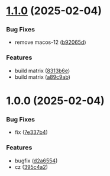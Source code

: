 # [1.1.0](https://github.com/purgatoryforcookies/file-checker/compare/v1.0.0...v1.1.0) (2025-02-04)


### Bug Fixes

* remove macos-12 ([b92065d](https://github.com/purgatoryforcookies/file-checker/commit/b92065d6764faa6e35d34c909bb44fd64ceea9f7))


### Features

* build matrix ([8313b6e](https://github.com/purgatoryforcookies/file-checker/commit/8313b6ef97f2bf5fa596b5d896968057bae2d3b4))
* build matrix ([a89c9ab](https://github.com/purgatoryforcookies/file-checker/commit/a89c9ab34858ee9f4b23982b198850185ac8cdcc))

# 1.0.0 (2025-02-04)


### Bug Fixes

* fix ([7e337b4](https://github.com/purgatoryforcookies/file-checker/commit/7e337b4ae36a18ed9185c958a89433c3ec1fbbd3))


### Features

* bugfix ([d2a6554](https://github.com/purgatoryforcookies/file-checker/commit/d2a6554215527ad29e856d03647ed41426c70a73))
* cz ([395c4a2](https://github.com/purgatoryforcookies/file-checker/commit/395c4a29710068308f80422bc1b77bae32aba0d4))
